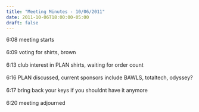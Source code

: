 ```yaml
---
title: "Meeting Minutes - 10/06/2011"
date: 2011-10-06T18:00:00-05:00
draft: false
---
```


6:08 meeting starts<br />
<br />
6:09 voting for shirts, brown <br />
<br />
6:13 club interest in PLAN shirts, waiting for order count<br />
<br />
6:16 PLAN discussed, current sponsors include BAWLS, totaltech, odyssey?<br />
<br />
6:17 bring back your keys if you shouldnt have it anymore<br />
<br />
6:20 meeting adjourned